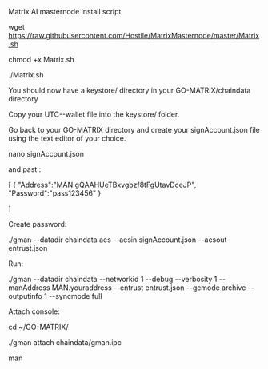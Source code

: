 Matrix AI masternode install script

wget https://raw.githubusercontent.com/Hostile/MatrixMasternode/master/Matrix.sh

chmod +x Matrix.sh

./Matrix.sh

You should now have a keystore/ directory in your GO-MATRIX/chaindata directory

Copy your UTC--wallet file into the keystore/ folder.


Go back to your GO-MATRIX directory and create your signAccount.json file using the text editor of your choice. 

nano signAccount.json

and past :

[
  {
    "Address":"MAN.gQAAHUeTBxvgbzf8tFgUtavDceJP",
    "Password":"pass123456"
  }

]


Create password:

./gman --datadir chaindata aes --aesin signAccount.json --aesout entrust.json

Run:

./gman --datadir chaindata --networkid 1 --debug --verbosity 1 --manAddress MAN.youraddress --entrust entrust.json --gcmode archive --outputinfo 1 --syncmode full



Attach console:

cd ~/GO-MATRIX/

./gman attach chaindata/gman.ipc

man

